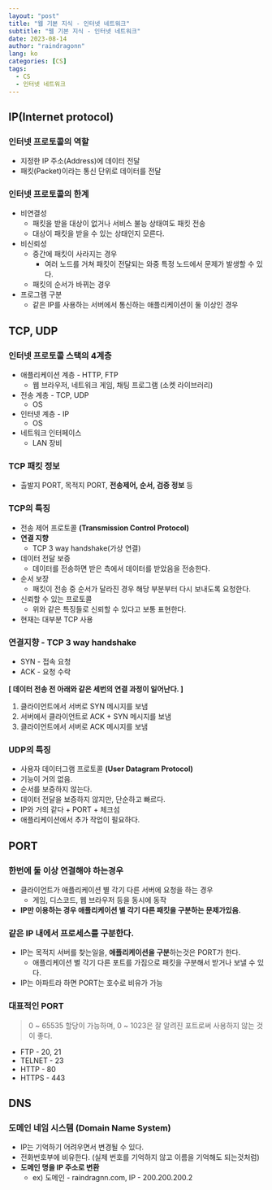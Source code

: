 ```yaml
---
layout: "post"
title: "웹 기본 지식 - 인터넷 네트워크"
subtitle: "웹 기본 지식 - 인터넷 네트워크"
date: 2023-08-14
author: "raindragonn"
lang: ko
categories: [CS]
tags:
  - CS
  - 인터넷 네트워크
---
```


## IP(Internet protocol)

### 인터넷 프로토콜의 역할

- 지정한 IP 주소(Address)에 데이터 전달
- 패킷(Packet)이라는 통신 단위로 데이터를 전달

### 인터넷 프로토콜의 한계

- 비연결성
    - 패킷을 받을 대상이 없거나 서비스 불능 상태여도 패킷 전송
    - 대상이 패킷을 받을 수 있는 상태인지 모른다.
- 비신뢰성
    - 중간에 패킷이 사라지는 경우
        - 여러 노드를 거쳐 패킷이 전달되는 와중 특정 노드에서 문제가 발생할 수 있다.
    - 패킷의 순서가 바뀌는 경우
- 프로그램 구분
    - 같은 IP를 사용하는 서버에서 통신하는 애플리케이션이 둘 이상인 경우

## TCP, UDP

### 인터넷 프로토콜 스택의 4계층

- 애플리케이션 계층 - HTTP, FTP
    - 웹 브라우저, 네트워크 게임, 채팅 프로그램 (소켓 라이브러리)
- 전송 계층 - TCP, UDP
    - OS
- 인터넷 계층 - IP
    - OS
- 네트워크 인터페이스
    - LAN 장비

### TCP 패킷 정보

- 출발지 PORT, 목적지 PORT, **전송제어, 순서, 검증 정보** 등

### TCP의 특징

- 전송 제어 프로토콜 **(Transmission Control Protocol)**
- **연결 지향**
    - TCP 3 way handshake(가상 연결)
- 데이터 전달 보증
    - 데이터를 전송하면 받은 측에서 데이터를 받았음을 전송한다.
- 순서 보장
    - 패킷이 전송 중 순서가 달라진 경우 해당 부분부터 다시 보내도록 요청한다.
- 신뢰할 수 있는 프로토콜
    - 위와 같은 특징들로 신뢰할 수 있다고 보통 표현한다.
- 현재는 대부분 TCP 사용

### 연결지향 - TCP 3 way handshake

- SYN - 접속 요청
- ACK - 요청 수락

**[ 데이터 전송 전 아래와 같은 세번의 연결 과정이 일어난다. ]**

1. 클라이언트에서 서버로 SYN 메시지를 보냄
2. 서버에서 클라이언트로 ACK + SYN 메시지를 보냄
3. 클라이언트에서 서버로 ACK 메시지를 보냄

### UDP의 특징

- 사용자 데이터그램 프로토콜 **(User Datagram Protocol)**
- 기능이 거의 없음.
- 순서를 보증하지 않는다.
- 데이터 전달을 보증하지 않지만, 단순하고 빠르다.
- IP와 거의 같다 + PORT + 체크섬
- 애플리케이션에서 추가 작업이 필요하다.

## PORT

### 한번에 둘 이상 연결해야 하는경우

- 클라이언트가 애플리케이션 별 각기 다른 서버에 요청을 하는 경우
    - 게임, 디스코드, 웹 브라우저 등을 동시에 동작
- **IP만 이용하는 경우 애플리케이션 별 각기 다른 패킷을 구분하는 문제가있음.**

### 같은 IP 내에서 프로세스를 구분한다.

- IP는 목적지 서버를 찾는일을, **애플리케이션을 구분**하는것은 PORT가 한다.
    - 애플리케이션 별 각기 다른 포트를 가짐으로 패킷을 구분해서 받거나 보낼 수 있다.
- IP는 아파트라 하면 PORT는 호수로 비유가 가능

### 대표적인 PORT

> 0 ~ 65535 할당이 가능하며, 0 ~ 1023은 잘 알려진 포트로써 사용하지 않는 것이 좋다.
> 
- FTP - 20, 21
- TELNET - 23
- HTTP - 80
- HTTPS - 443

## DNS

### 도메인 네임 시스템 (Domain Name System)

- IP는 기억하기 어려우면서 변경될 수 있다.
- 전화번호부에 비유한다. (실제 번호를 기억하지 않고 이름을 기억해도 되는것처럼)
- **도메인 명을 IP 주소로 변환**
    - ex) 도메인 - raindragnn.com, IP - 200.200.200.2